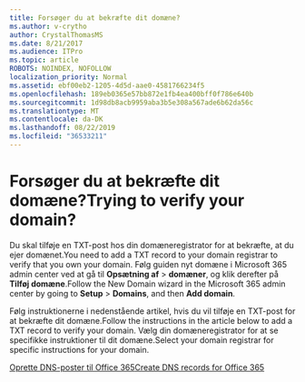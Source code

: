```yaml
---
title: Forsøger du at bekræfte dit domæne?
ms.author: v-crytho
author: CrystalThomasMS
ms.date: 8/21/2017
ms.audience: ITPro
ms.topic: article
ROBOTS: NOINDEX, NOFOLLOW
localization_priority: Normal
ms.assetid: ebf00eb2-1205-4d5d-aae0-4581766234f5
ms.openlocfilehash: 189eb0365e57bb872e1fb4ea400bff0f786e640b
ms.sourcegitcommit: 1d98db8acb9959aba3b5e308a567ade6b62da56c
ms.translationtype: MT
ms.contentlocale: da-DK
ms.lasthandoff: 08/22/2019
ms.locfileid: "36533211"
---
```

# <a name="trying-to-verify-your-domain"></a><span data-ttu-id="cad2c-102">Forsøger du at bekræfte dit domæne?</span><span class="sxs-lookup"><span data-stu-id="cad2c-102">Trying to verify your domain?</span></span>

<span data-ttu-id="cad2c-103">Du skal tilføje en TXT-post hos din domæneregistrator for at bekræfte, at du ejer domænet.</span><span class="sxs-lookup"><span data-stu-id="cad2c-103">You need to add a TXT record to your domain registrar to verify that you own your domain.</span></span> <span data-ttu-id="cad2c-104">Følg guiden nyt domæne i Microsoft 365 admin center ved at gå til **Opsætning af** \> **domæner**, og klik derefter på **Tilføj domæne**.</span><span class="sxs-lookup"><span data-stu-id="cad2c-104">Follow the New Domain wizard in the Microsoft 365 admin center by going to **Setup** \> **Domains**, and then **Add domain**.</span></span> 
  
<span data-ttu-id="cad2c-105">Følg instruktionerne i nedenstående artikel, hvis du vil tilføje en TXT-post for at bekræfte dit domæne.</span><span class="sxs-lookup"><span data-stu-id="cad2c-105">Follow the instructions in the article below to add a TXT record to verify your domain.</span></span> <span data-ttu-id="cad2c-106">Vælg din domæneregistrator for at se specifikke instruktioner til dit domæne.</span><span class="sxs-lookup"><span data-stu-id="cad2c-106">Select your domain registrar for specific instructions for your domain.</span></span>
  
[<span data-ttu-id="cad2c-107">Oprette DNS-poster til Office 365</span><span class="sxs-lookup"><span data-stu-id="cad2c-107">Create DNS records for Office 365</span></span>](https://support.office.com/article/Create-DNS-records-for-Office-365-when-you-manage-your-DNS-records-B0F3FDCA-8A80-4E8E-9EF3-61E8A2A9AB23.aspx)
  

